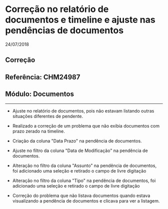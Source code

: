 # Correção no relatório de documentos e timeline e ajuste nas pendências de documentos
24/07/2018
## Correção
## Referência: CHM24987
## Módulo: Documentos
***

* Ajuste no relatório de documentos, pois não estavam listando outras situações diferentes de pendente.

* Realizado a correção de um problema que não exibia documentos com prazo zerado na timeline.

* Criação da coluna "Data Prazo" na pendência de documentos.

* Ajuste no filtro da coluna "Data de Modificação" na pendência de documentos.

* Alteração no filtro da coluna "Assunto" na pendência de documentos, foi adicionado uma seleção e retirado o campo de livre digitação

* Alteração no filtro da coluna "Tipo" na pendência de documentos, foi adicionado uma seleção e retirado o campo de livre digitação

* Correção do problema que não listava documentos quando estava visualizando a pendência de documentos e clicava para ver a listagem.